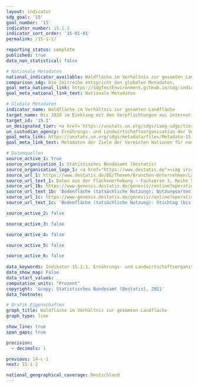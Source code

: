 ```yaml
---
layout: indicator    
sdg_goal: '15'    
goal_number: '15'    
indicator_number: 15.1.1    
indicator_sort_order: '15-01-01'    
permalink: /15-1-1/    

reporting_status: complete    
published: true    
data_non_statistical: false    

# Nationale Metadaten    
national_indicator_available: Waldfläche im Verhältnis zur gesamten Landfläche    
comparison_sdg: Die Zeitreihe entspricht den globalen Metadaten.    
goal_meta_national_link: https://SdgTestEnvironment.github.io/sdg-indicators/public/MetaDe/15.1.1.pdf    
goal_meta_national_link_text: Nationale Metadaten    

# Globale Metadaten    
indicator_name: Waldfläche im Verhältnis zur gesamten Landfläche    
target_name: Bis 2020 im Einklang mit den Verpflichtungen aus internationalen Übereinkünften die Erhaltung, Wiederherstellung und nachhaltige Nutzung der Land- und Binnensüßwasser- Ökosysteme und ihrer Dienstleistungen, insbesondere der Wälder, der Feuchtgebiete, der Berge und der Trockengebiete, gewährleisten    
target_id: '15.1'    
un_designated_tier: <a href='https://unstats.un.org/sdgs/iaeg-sdgs/tier-classification/' title='Klicken Sie hier um weitere Informationen zur UN-Tier-Klassifikation zu erhalten.'  target='_blank'>Tier I</a>    
un_custodian_agency: Ernährungs- und Landwirtschaftsorganisation der Vereinten Nationen (FAO)    
goal_meta_link: https://unstats.un.org/sdgs/metadata/files/Metadata-15-01-01.pdf    
goal_meta_link_text: Metadaten der Ziele der Vereinten Nationen für nachhaltige Entwicklung    

# Datenquellen
source_active_1: true
source_organisation_1: Statistisches Bundesamt (Destatis)
source_organisation_logo_1: <a href="https://www.destatis.de"><img src="https://g205sdgs.github.io/sdg-indicators/public/OrgImgDe/destatis.png" alt="Logo destatis" style="height:60px; width:148px"/></a>
source_url_1: https://www.destatis.de/DE/Themen/Branchen-Unternehmen/Landwirtschaft-Forstwirtschaft-Fischerei/Flaechennutzung/_inhalt.html
source_url_text_1: Daten aus der Flächenerhebung – Fachserie 3, Reihe 5.1
source_url_1b: https://www-genesis.destatis.de/genesis//online?operation=table&code=33111-0001&bypass=true&language=de
source_url_text_1b: 'Bodenfläche (tatsächliche Nutzung): Nutzungsarten – GENESIS online 33111-0001'
source_url_1c: https://www-genesis.destatis.de/genesis//online?operation=table&code=33111-0003&bypass=true&language=de
source_url_text_1c: 'Bodenfläche (tatsächliche Nutzung): Stichtag (bis 31.12.2015), Nutzungsarten – GENESIS online 33111-0003'

source_active_2: false

source_active_3: false

source_active_4: false

source_active_5: false

source_active_6: false
    
data_keywords: Indikator 15.1.1, Ernährungs- und Landwirtschaftsorganisation der Vereinten Nationen (FAO)    
data_show_map: False    
data_start_values:     
computation_units: "Prozent"    
copyright: '&copy; Statistisches Bundesamt (Destatis), 2021'    
data_footnote:     

# Grafik Eigenschaften    
graph_title: Waldfläche im Verhältnis zur gesamten Landfläche    
graph_type: line    

show_line: true
span_gaps: true

precision:
  - decimals: 1    

previous: 14-c-1    
next: 15-1-2    

national_geographical_coverage: Deutschland    
---
```


<span></span>
